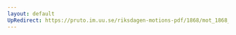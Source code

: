 ```yaml
---
layout: default
UpRedirect: https://pruto.im.uu.se/riksdagen-motions-pdf/1868/mot_1868__fk__39/mot_1868__fk__39-003.pdf
---
```

